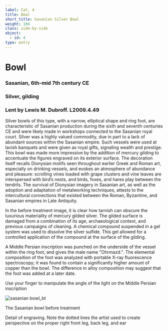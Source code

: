 ```yaml
---
label: Cat. 4
title: Bowl
short_title: Sasanian Silver Bowl 
weight: 104
class: side-by-side
object:
  - id: 4
type: entry
---
```

# Bowl 
### Sasanian, 6th-mid 7th century CE 
### Silver, gilding 
### Lent by Lewis M. Dubroff. L2009.4.49   

Silver bowls of this type, with a narrow, elliptical shape and ring foot, are characteristic of Sasanian production during the sixth and seventh centuries CE and were likely made in workshops connected to the Sasanian royal court. Silver was a highly valued commodity, due in part to a lack of abundant sources within the Sasanian empire. Such vessels were used at lavish banquets and were given as royal gifts, signaling wealth and prestige. This bowl was made more impressive by the addition of mercury gilding to accentuate the figures engraved on its exterior surface. The decoration itself recalls Dionysian motifs seen throughout earlier Greek and Roman art, especially on drinking vessels, and evokes an atmosphere of abundance and pleasure: scrolling vines loaded with grape clusters and vine leaves are interspersed with bird’s nests, and birds, foxes, and hares play between the tendrils. The survival of Dionysian imagery in Sasanian art, as well as the adoption and adaptation of metalworking techniques, attests to the intercultural connections that existed between the Roman, Byzantine, and Sasanian empires in Late Antiquity. 

In the before treatment image, it is clear how tarnish can obscure the luxurious materiality of mercury gilded silver. The gilded surface is damaged from a combination of its age, archaeological context, and previous campaigns of cleaning. A chemical compound suspended in a gel system was used to dissolve the silver sulfide. This gel allowed for a controlled application of the compound at the surface of the gilding.  

A Middle Persian inscription was punched on the underside of the vessel within the ring foot, and gives the male name "Ohrmazd.".  The elemental composition of the foot was analyzed with portable X-ray fluorescence spectroscopy; it was found to contain a significantly higher amount of copper than the bowl. The difference in alloy composition may suggest that the foot was added at a later date.  
 
Use your finger to manipulate the angle of the light on the Middle Persian inscription 

![sasanian bowl_bt](https://user-images.githubusercontent.com/110210814/182451985-397c330c-6a81-4640-85d3-d3ff1f7946ca.jpg)

The Sasanian bowl before treatment 

Detail of engraving. Note the dotted lines the artist used to create perspective on the proper right front leg, back leg, and ear 
 
